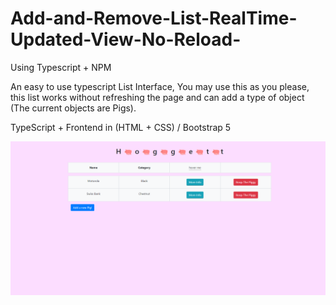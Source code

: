# Add-and-Remove-List-RealTime-Updated-View-No-Reload-
Using Typescript + NPM

An easy to use typescript List Interface, You may use this as you please, this list works without refreshing the page and can add a type of object (The current objects are Pigs). 

TypeScript + Frontend in (HTML + CSS) / Bootstrap 5

![alt text](https://github.com/TheAp0cryphal/Add-and-Remove-List-No-Refresh-TypeScript/blob/master/Pig1.png)
